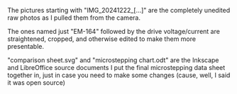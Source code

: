 The pictures starting with "IMG_20241222_[...]" are the completely unedited raw photos as I pulled them from the camera. 

The ones named just "EM-164" followed by the drive voltage/current are straightened, cropped, and otherwise edited to make them more presentable.

"comparison sheet.svg" and "microstepping chart.odt" are the Inkscape and LibreOffice source documents I put the final microstepping data sheet together in, just in case you need to make some changes
(cause, well, I said it was open source)
